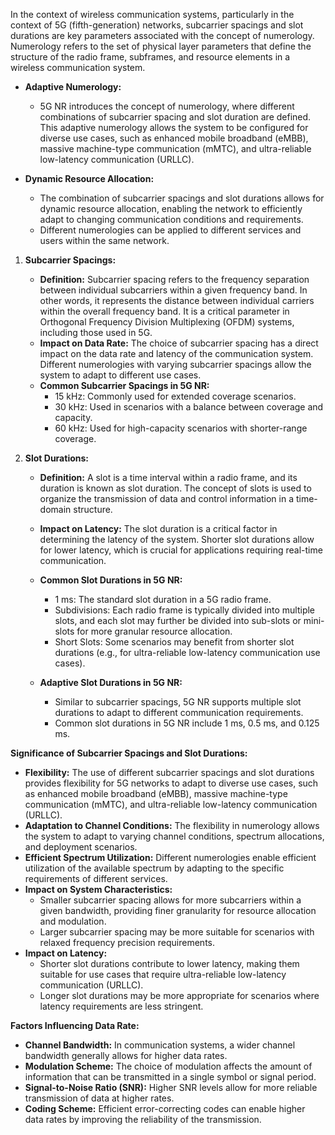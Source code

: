 In the context of wireless communication systems, particularly in the context of 5G (fifth-generation) networks, subcarrier spacings and slot durations are key parameters associated with the concept of numerology. Numerology refers to the set of physical layer parameters that define the structure of the radio frame, subframes, and resource elements in a wireless communication system.

   - **Adaptive Numerology:**
     - 5G NR introduces the concept of numerology, where different combinations of subcarrier spacing and slot duration are defined. This adaptive numerology allows the system to be configured for diverse use cases, such as enhanced mobile broadband (eMBB), massive machine-type communication (mMTC), and ultra-reliable low-latency communication (URLLC).

- **Dynamic Resource Allocation:**
     - The combination of subcarrier spacings and slot durations allows for dynamic resource allocation, enabling the network to efficiently adapt to changing communication conditions and requirements.
     - Different numerologies can be applied to different services and users within the same network.

1. **Subcarrier Spacings:**
   - **Definition:** Subcarrier spacing refers to the frequency separation between individual subcarriers within a given frequency band. In other words, it represents the distance between individual carriers within the overall frequency band. It is a critical parameter in Orthogonal Frequency Division Multiplexing (OFDM) systems, including those used in 5G.
   - **Impact on Data Rate:** The choice of subcarrier spacing has a direct impact on the data rate and latency of the communication system. Different numerologies with varying subcarrier spacings allow the system to adapt to different use cases.
   - **Common Subcarrier Spacings in 5G NR:**
      - 15 kHz: Commonly used for extended coverage scenarios.
      - 30 kHz: Used in scenarios with a balance between coverage and capacity.
      - 60 kHz: Used for high-capacity scenarios with shorter-range coverage.

2. **Slot Durations:**
   - **Definition:** A slot is a time interval within a radio frame, and its duration is known as slot duration. The concept of slots is used to organize the transmission of data and control information in a time-domain structure.
   - **Impact on Latency:** The slot duration is a critical factor in determining the latency of the system. Shorter slot durations allow for lower latency, which is crucial for applications requiring real-time communication.
   
   - **Common Slot Durations in 5G NR:**
      - 1 ms: The standard slot duration in a 5G radio frame.
      - Subdivisions: Each radio frame is typically divided into multiple slots, and each slot may further be divided into sub-slots or mini-slots for more granular resource allocation.
      - Short Slots: Some scenarios may benefit from shorter slot durations (e.g., for ultra-reliable low-latency communication use cases).
   - **Adaptive Slot Durations in 5G NR:**
     - Similar to subcarrier spacings, 5G NR supports multiple slot durations to adapt to different communication requirements.
     - Common slot durations in 5G NR include 1 ms, 0.5 ms, and 0.125 ms.

**Significance of Subcarrier Spacings and Slot Durations:**
- **Flexibility:** The use of different subcarrier spacings and slot durations provides flexibility for 5G networks to adapt to diverse use cases, such as enhanced mobile broadband (eMBB), massive machine-type communication (mMTC), and ultra-reliable low-latency communication (URLLC).
- **Adaptation to Channel Conditions:** The flexibility in numerology allows the system to adapt to varying channel conditions, spectrum allocations, and deployment scenarios.
- **Efficient Spectrum Utilization:** Different numerologies enable efficient utilization of the available spectrum by adapting to the specific requirements of different services.
 - **Impact on System Characteristics:**
     - Smaller subcarrier spacing allows for more subcarriers within a given bandwidth, providing finer granularity for resource allocation and modulation.
     - Larger subcarrier spacing may be more suitable for scenarios with relaxed frequency precision requirements.
  - **Impact on Latency:**
     - Shorter slot durations contribute to lower latency, making them suitable for use cases that require ultra-reliable low-latency communication (URLLC).
     - Longer slot durations may be more appropriate for scenarios where latency requirements are less stringent.

**Factors Influencing Data Rate:**

-   **Channel Bandwidth:** In communication systems, a wider channel bandwidth generally allows for higher data rates.
-   **Modulation Scheme:** The choice of modulation affects the amount of information that can be transmitted in a single symbol or signal period.
-   **Signal-to-Noise Ratio (SNR):** Higher SNR levels allow for more reliable transmission of data at higher rates.
-   **Coding Scheme:** Efficient error-correcting codes can enable higher data rates by improving the reliability of the transmission.
